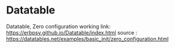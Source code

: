 # Datatable
Datatable, Zero configuration
working link: https://erbpsy.github.io/Datatable/index.html
source : https://datatables.net/examples/basic_init/zero_configuration.html
